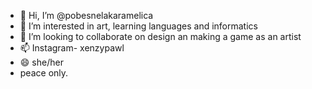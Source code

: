 - 👋 Hi, I’m @pobesnelakaramelica
- 👀 I’m interested in art, learning languages and informatics
- 💞️ I’m looking to collaborate on design an making a game as an artist
- 📫 Instagram- xenzypawl 
- 😄 she/her
- peace only.

<!---
pobesnelakaramelica/pobesnelakaramelica is a ✨ special ✨ repository because its `README.md` (this file) appears on your GitHub profile.
You can click the Preview link to take a look at your changes.
--->
